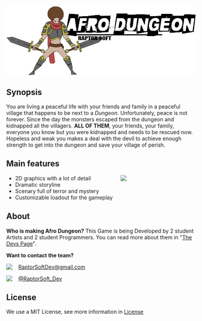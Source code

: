 
![alt text](/WikiResources/Banner.png)

**Synopsis**
--------
You are living a peaceful life with your friends and family in a peaceful village that happens to be next to a _Dungeon_.
Unfortunately, peace is not forever. Since the day the monsters escaped from the dungeon and kidnapped all the villagers. **ALL OF THEM**, your friends, your family, everyone you know but you were kidnapped and needs to be rescued now. Hopeless and weak you makes a deal with the devil to achieve enough strength to get into the dungeon and save your village of perish.

## Main features

* 2D graphics with a lot of detail <img align="right" src="https://github.com/RyuuSukeChan/ProjectDungeon/blob/master/Assets/Textures/Enemies/Slime_01.png?raw=true" width=200>
* Dramatic storyline
* Scenary full of terror and mystery
* Customizable loadout for the gameplay



## About

**Who is making Afro Dungeon?**
This Game is being Developed by 2 student Artists and 2 student Programmers. You can read more about them in "[The Devs Page](https://github.com/RyuuSukeChan/ProjectDungeon/wiki/The-Devs)". 



**Want to contact the team?**

<img align="left" src="https://github.com/RyuuSukeChan/ProjectDungeon/blob/master/WikiResources/OtherIcons/Mail.png" width=32> RaptorSoftDev@gmail.com


<img align="left" src="https://github.com/RyuuSukeChan/ProjectDungeon/blob/master/WikiResources/OtherIcons/Twitter.png" width=32> [@RaptorSoft_Dev](https://twitter.com/RaptorSoft_dev)

## License
We use a MIT License, see more information in [License](https://github.com/RyuuSukeChan/ProjectDungeon/blob/master/LICENSE)
